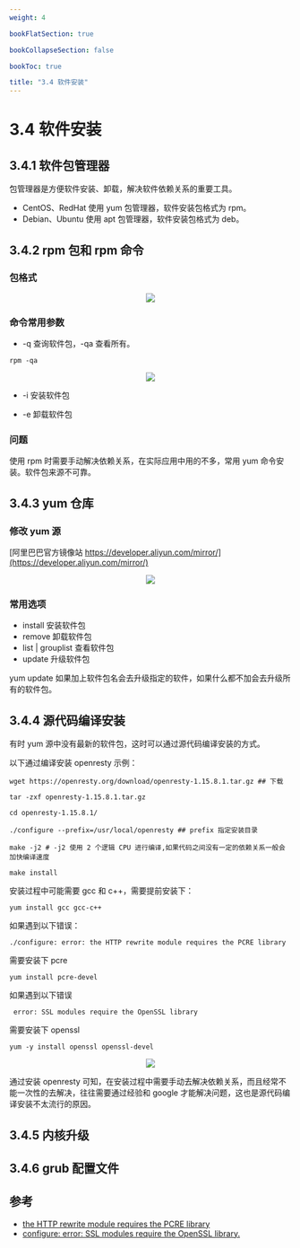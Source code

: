 ```yaml
---
weight: 4

bookFlatSection: true

bookCollapseSection: false

bookToc: true

title: "3.4 软件安装"
---
```


# 3.4 软件安装

## 3.4.1 软件包管理器

包管理器是方便软件安装、卸载，解决软件依赖关系的重要工具。

+ CentOS、RedHat 使用 yum 包管理器，软件安装包格式为 rpm。
+ Debian、Ubuntu 使用 apt 包管理器，软件安装包格式为 deb。

## 3.4.2 rpm 包和 rpm 命令

### 包格式

<div align="center"><img src="https://cdn.xiaobinqt.cn/xiaobinqt.io/20230211/04dbfea5d4a64e07861ee337712a0bea.png" width=  /></div>

### 命令常用参数

+ -q 查询软件包，-qa 查看所有。

```shell
rpm -qa

```

<div align="center"><img src="https://cdn.xiaobinqt.cn/xiaobinqt.io/20230211/e7b2fe4a010d484690790b60e08e5a9f.png" width=  /></div>

+ -i 安装软件包

+ -e 卸载软件包

### 问题

使用 rpm 时需要手动解决依赖关系，在实际应用中用的不多，常用 yum 命令安装。软件包来源不可靠。

## 3.4.3 yum 仓库

### 修改 yum 源

[阿里巴巴官方镜像站 https://developer.aliyun.com/mirror/](https://developer.aliyun.com/mirror/)

<div align="center"><img src="https://cdn.xiaobinqt.cn/xiaobinqt.io/20230212/07f5b92546494d019ba93f2d8c506cf2.png" width=  /></div>

### 常用选项

+ install 安装软件包
+ remove 卸载软件包
+ list | grouplist 查看软件包
+ update 升级软件包

yum update 如果加上软件包名会去升级指定的软件，如果什么都不加会去升级所有的软件包。

## 3.4.4 源代码编译安装

有时 yum 源中没有最新的软件包，这时可以通过源代码编译安装的方式。

以下通过编译安装 openresty 示例：

```shell
wget https://openresty.org/download/openresty-1.15.8.1.tar.gz ## 下载

tar -zxf openresty-1.15.8.1.tar.gz

cd openresty-1.15.8.1/

./configure --prefix=/usr/local/openresty ## prefix 指定安装目录

make -j2 # -j2 使用 2 个逻辑 CPU 进行编译,如果代码之间没有一定的依赖关系一般会加快编译速度

make install

```

安装过程中可能需要 gcc 和 c++，需要提前安装下：

```shell
yum install gcc gcc-c++

```

如果遇到以下错误：

```shell
./configure: error: the HTTP rewrite module requires the PCRE library
```

需要安装下 pcre

```shell
yum install pcre-devel

```

如果遇到以下错误

```shell
 error: SSL modules require the OpenSSL library
```

需要安装下 openssl

```shell
yum -y install openssl openssl-devel

```

<div align="center"><img src="https://cdn.xiaobinqt.cn/xiaobinqt.io/20230212/58db1bb8bf65406da17398d0161c9b7b.png" width=  /></div>

通过安装 openresty 可知，在安装过程中需要手动去解决依赖关系，而且经常不能一次性的去解决，往往需要通过经验和 google 才能解决问题，这也是源代码编译安装不太流行的原因。

## 3.4.5 内核升级

## 3.4.6 grub 配置文件

## 参考

+ [the HTTP rewrite module requires the PCRE library](https://www.cpming.top/p/nginx-http-rewrite-module-requires-pcre)
+ [configure: error: SSL modules require the OpenSSL library.](https://blog.csdn.net/en_joker/article/details/109463411)

